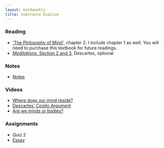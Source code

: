 ```yaml
---
layout: mindweekly
title: Substance Dualism
---
```


### Reading
+ ['The Philosophy of Mind',](/mind/introduction/kim1and2.pdf) chapter 2. I include chapter 1 as well. You will need to purchase this textbook for future readings. 
+ [*Meditations*, Section 2 and 3,](http://www.earlymoderntexts.com/assets/pdfs/descartes1641.pdf) Descartes, optional

### Notes
+ [Notes](notes)

### Videos

+ [Where does our mind reside?](https://www.youtube.com/watch?v=3SJROTXnmus)
+ [Descartes' Cogito Argument](https://www.youtube.com/watch?v=7iGjiSbEp9c)
+ [Are we minds or bodies?](https://www.youtube.com/watch?v=AMTMtWHclKo)


### Assignments
+ Quiz 2
+ [Essay](essay)
